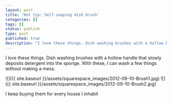 ```yaml
---
layout: post
title: 'Hot tip: Self-soaping dish brush'
categories: []
tags: []
status: publish
type: post
published: true
description: "I love these things. Dish washing brushes with a hollow handle that slowly deposits detergent into the sponge. With these, I can wash a few things without"
---
```


I love these things. Dish washing brushes with a hollow handle that slowly deposits detergent into the sponge. With these, I can wash a few things without making a mess.

![]({{ site.baseurl }}/assets/squarespace_images/2012-09-10-Brush1.jpg)
![]({{ site.baseurl }}/assets/squarespace_images/2012-09-10-Brush2.jpg)

I keep buying them for every house I inhabit
